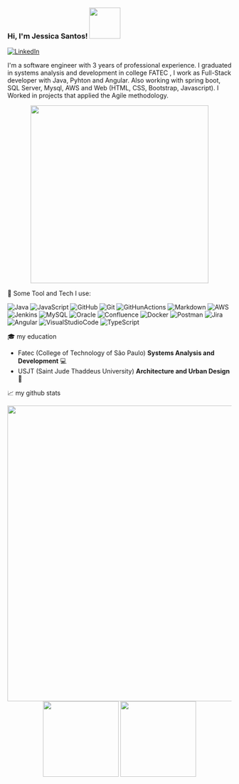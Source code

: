 ###  Hi, I'm Jessica Santos! <img src="https://media.giphy.com/media/hu9xj9UtxpoY3oytsh/giphy.gif" width="70">
[![LinkedIn](https://img.shields.io/badge/LinkedIn-%230077B5.svg?logo=linkedin&logoColor=white)](https://www.linkedin.com/in/jessicapereirati/)

I'm a software engineer with 3 years of professional experience. I graduated in systems analysis and development
in college FATEC , I work as Full-Stack developer with Java, Pyhton and Angular.
Also working with spring boot, SQL Server, Mysql, AWS and Web (HTML, CSS, Bootstrap, Javascript). I
Worked in projects that applied the Agile methodology.

<div align="center" style="padding: 0px"><img src="https://media.giphy.com/media/L1R1tvI9svkIWwpVYr/giphy.gif" width="400"></div>

💼 Some Tool and Tech I use:  

![Java](https://img.shields.io/badge/java-%23ED8B00.svg?style=for-the-badge&logo=java&logoColor=white) 
![JavaScript](https://img.shields.io/badge/javascript-%23323330.svg?style=for-the-badge&logo=javascript&logoColor=%23F7DF1E)
![GitHub](https://img.shields.io/badge/GitHub-100000?style=for-the-badge&logo=github&logoColor=white)
![Git](https://img.shields.io/badge/GIT-E44C30?style=for-the-badge&logo=git&logoColor=white)
![GitHunActions](https://img.shields.io/badge/GitHub_Actions-2088FF?style=for-the-badge&logo=github-actions&logoColor=white) 
![Markdown](https://img.shields.io/badge/markdown-%23000000.svg?style=for-the-badge&logo=markdown&logoColor=white)
![AWS](https://img.shields.io/badge/AWS-%23FF9900.svg?style=for-the-badge&logo=amazon-aws&logoColor=white)
![Jenkins](https://img.shields.io/badge/jenkins-%232C5263.svg?style=for-the-badge&logo=jenkins&logoColor=white)
![MySQL](https://img.shields.io/badge/mysql-%2300f.svg?style=for-the-badge&logo=mysql&logoColor=white)
![Oracle](https://img.shields.io/badge/oracle-E44C30.svg?style=for-the-badge&logo=oracle&logoColor=white) 
![Confluence](https://img.shields.io/badge/confluence-%23172BF4.svg?style=for-the-badge&logo=confluence&logoColor=white) 
![Docker](https://img.shields.io/badge/docker-%230db7ed.svg?style=for-the-badge&logo=docker&logoColor=white) 
![Postman](https://img.shields.io/badge/Postman-FF6C37?style=for-the-badge&logo=postman&logoColor=white) 
![Jira](https://img.shields.io/badge/jira-%230A0FFF.svg?style=for-the-badge&logo=jira&logoColor=white) 
![Angular](https://img.shields.io/badge/Angular-E44C30.svg?style=for-the-badge&logo=Angular&logoColor=white) 
![VisualStudioCode](https://img.shields.io/badge/Visual_Studio_Code-0078D4?style=for-the-badge&logo=visual%20studio%20code&logoColor=white) 
![TypeScript](https://img.shields.io/badge/typescript-%23323330.svg?style=for-the-badge&logo=typescript&logoColor=%23F7DF1E)

🎓 my education
 - Fatec (College of Technology of São Paulo) 
 <b> Systems Analysis and Development</b>	💻
 - USJT (Saint Jude Thaddeus University)
 <b> Architecture and Urban Design</b> 🏢

📈 my github stats

<div align="center" style="padding: 0px">
  <img width="665px" src="http://github-profile-summary-cards.vercel.app/api/cards/profile-details?username=jessicaarq&theme=radical"/> 
<div>
<div align="center" style="padding: 0px">
  <img height="170em" src="http://github-profile-summary-cards.vercel.app/api/cards/repos-per-language?username=jessicaarq&theme=radical"/> 
  <img height="170em" src="https://github-readme-streak-stats.herokuapp.com/?user=jessicaarq&theme=radical&hide_border=true"/>
<div>

